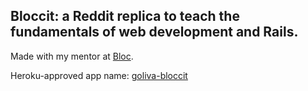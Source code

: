 ## Bloccit: a Reddit replica to teach the fundamentals of web development and Rails.

Made with my mentor at [Bloc](http://bloc.io).

Heroku-approved app name: [goliva-bloccit]("https://goliva-bloccit.herokuapp.com)